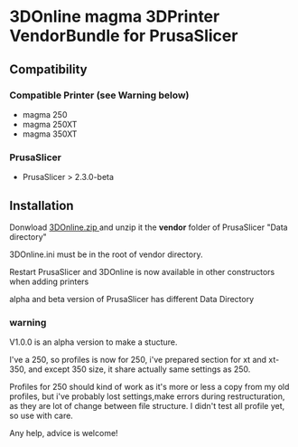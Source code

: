 
# 3DOnline magma 3DPrinter VendorBundle for PrusaSlicer
## Compatibility
### Compatible Printer (see Warning below)
- magma 250
- magma 250XT
- magma 350XT

### PrusaSlicer 
- PrusaSlicer > 2.3.0-beta

## Installation
Donwload [ 3DOnline.zip ]( https://raw.githubusercontent.com/belese/PrusaSlicer-magma250/master/3DOnline.zip ) and unzip it the **vendor** folder of PrusaSlicer "Data directory"

3DOnline.ini must be in the root of vendor directory.

Restart PrusaSlicer and 3DOnline is now available in other constructors when adding printers

alpha and beta version of PrusaSlicer has different Data Directory

### warning
V1.0.0 is an alpha version to make a stucture. 

I've a 250, so profiles is now for 250, 
i've prepared section for xt and xt-350, and except 350 size, it share actually same settings as 250.

Profiles for 250 should kind of work as it's more or less a copy from my old profiles, 
but i've probably lost settings,make errors during  restructuration, as they are lot of change between file structure.
I didn't test all profile yet, so use with care.

Any help, advice is welcome!






